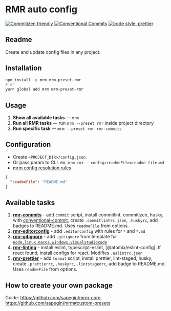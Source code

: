 # RMR auto config

[![Commitizen friendly](https://img.shields.io/badge/commitizen-friendly-brightgreen.svg)](http://commitizen.github.io/cz-cli/) [![Conventional Commits](https://img.shields.io/badge/Conventional%20Commits-1.0.0-yellow.svg)](https://conventionalcommits.org) [![code style: prettier](https://img.shields.io/badge/code_style-prettier-ff69b4.svg)](http://prettier.io)

## Readme

Create and update config files in any project.

## Installation

```bash
npm install -g mrm mrm-preset-rmr
# or
yarn global add mrm mrm-preset-rmr
```

## Usage

1. **Show all available tasks** — `mrm`
2. **Run all RMR tasks** — run `mrm --preset rmr` inside project directory
3. **Run specific task** — `mrm --preset rmr rmr-commits`

## Configuration

- Create `<PROJECT_DIR>/config.json`.
- Or pass param to CLI. ex. `mrm rmr --config:readmeFile=readme-file.md`
- [mrm config resolution rules](https://github.com/sapegin/mrm#config-resolution-rules)

```json
{
  "readmeFile": "README.md"
}
```

## Available tasks

1. [**rmr-commits**] - add `commit` script, install commitlint, commitizen, husky, with [conventional-commit], create `.commitlintrc.json`, `.huskyrc`, add badges to README.md. Uses `readmeFile` from options.
1. [**rmr-editorconfig**] - add `.editorconfig` with rules for `*` and `*.md`
1. [**rmr-gitignore**] - add `.gitignore` from template for [`node,linux,macos,windows,visualstudiocode`]
1. [**rmr-linting**] - install eslint, typescript-eslint, [@atomix/eslint-config]. If react found, install configs for react. Modifies `.eslintrc.json`
1. [**rmr-prettier**] - add `format` script, install prettier, lint-staged, husky, create `.prettierrc`, `.huskyrc`, `.lintstagedrc`, add badge to README.md. Uses `readmeFile` from options.

[@atomix/eslint]: http://github.com/atomixinteractions/eslint-config
[**rmr-commits**]: ./rmr-commits/index.js
[**rmr-editorconfig**]: ./rmr-editorconfig/index.js
[**rmr-gitignore**]: ./rmr-gitignore/index.js
[**rmr-linting**]: ./rmr-linting/index.js
[**rmr-prettier**]: ./rmr-prettier/index.js
[`node,linux,macos,windows,visualstudiocode`]: http://gitignore.io/api/node,linux,macos,windows,visualstudiocode
[conventional-commit]: https://conventionalcommits.org/

## How to create your own package

Guide: https://github.com/sapegin/mrm-core, https://github.com/sapegin/mrm#custom-presets
